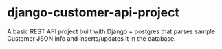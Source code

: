 # django-customer-api-project
A basic REST API project built with Django + postgres that parses sample Customer JSON info and inserts/updates it in the database.
